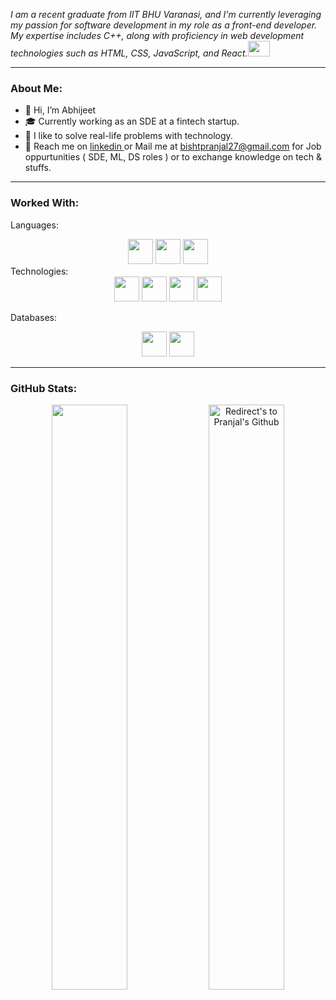 <p>
 <i>
    I am a recent graduate from IIT BHU Varanasi, and I'm currently leveraging my passion for software development in my role as a front-end developer. My expertise includes C++, along with proficiency in web development technologies such as HTML, CSS, JavaScript, and React.<img src="https://raw.githubusercontent.com/TheDudeThatCode/TheDudeThatCode/master/Assets/Developer.gif" width=35 height=25>
 </i>
</p>


---



### About Me:
- 👋 Hi, I’m Abhijeet
- 🎓 Currently working as an SDE at a fintech startup.
- 👨‍ I like to solve real-life problems with technology.
- 📧 Reach me on <a href="https://www.linkedin.com/in/pranjal-bisht-95a555220/"> linkedin </a> or Mail me at <a href="bishtpranjal27@gmail.com"> bishtpranjal27@gmail.com </a> for Job oppurtunities ( SDE, ML, DS roles ) or to exchange knowledge on tech & stuffs.


---

### Worked With:
Languages:
<div align="center">
<code><img height="40" src="https://img.shields.io/badge/c++-%2300599C.svg?&style=for-the-badge&logo=c%2B%2B&logoColor=white" /></code>
<code><img height="40" src="https://img.shields.io/badge/javascript-%2320232a.svg?&style=for-the-badge&logo=javascript&logoColor=%23F7DF1E" /></code>
<code><img height="40" src="https://avatars.githubusercontent.com/u/1525981?s=280&v=4" /></code>
 
</div>
Technologies:
<div align="center">
<code><img height="40" src="https://img.shields.io/badge/node.js-%234ea94b.svg?&style=for-the-badge&logo=node.js&logoColor=white" /></code>
<code><img height="40" src="https://img.shields.io/badge/react-%2320232a.svg?&style=for-the-badge&logo=react&logoColor=%2361DAFB" /></code>
<code><img height="40" src="https://img.shields.io/badge/git-%2320232a.svg?&style=for-the-badge&logo=git&logoColor=ff4d4d" /></code>
<code><img height="40" src="https://avatars.githubusercontent.com/u/15658638?s=280&v=4" /></code>
 
</div>
 
Databases:
 
<div align="center">
 
<code><img height="40" src="https://img.shields.io/badge/mysql-%2300f.svg?&style=for-the-badge&logo=mysql&logoColor=white&color=ff4d4d" /></code>
<code><img height="40" src="https://img.shields.io/badge/MongoDB-%234ea94b.svg?&style=for-the-badge&logo=mongodb&logoColor=white" /></code>
 
</div>
<!---
Pranjal-bisht/Pranjal-bisht is a ✨ special ✨ repository because its `README.md` (this file) appears on your GitHub profile.
You can click the Preview link to take a look at your changes.
--->
<!-- ![Pranjal's GitHub stats](https://github-readme-stats.vercel.app/api?username=Pranjal-bisht&show_icons=true&theme=radical&count_private=true)
<br />
<!-- <br />
[![Top Langs](https://github-readme-stats.vercel.app/api/top-langs/?username=Pranjal-bisht&layout=compact)](https://github.com/anuraghazra/github-readme-stats) -->


---
### GitHub Stats:
<p align="centre">
 
<div align = "center">

<a href="https://github.com/Pranjal-bisht" title="Redirect's to Pranjal's Github">
<img width="49%" src="https://github-readme-stats.vercel.app/api?username=Pranjal-bisht&show_icons=true&theme=radical&count_private=true" /></a>

<a href="https://github.com/Pranjal-bisht">
<img width="49%" title="Redirect's to Pranjal's Github" src="https://github-readme-streak-stats.herokuapp.com/?user=Pranjal-bisht&theme=radical" /></a>

</div>
